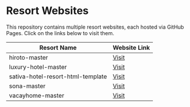 # Resort Websites

This repository contains multiple resort websites, each hosted via GitHub Pages. Click on the links below to visit them.

| Resort Name | Website Link |
|-------------|--------------|
| hiroto-master     | [Visit](https://auxxweb.github.io/resort-webistes/hiroto-master/) |
| luxury-hotel-master     | [Visit](https://auxxweb.github.io/resort-webistes/luxury-hotel-master/) |
| sativa-hotel-resort-html-template     | [Visit](https://auxxweb.github.io/resort-webistes/sativa-hotel-resort-html-template/) |
| sona-master    | [Visit](https://auxxweb.github.io/resort-webistes/sona-master/) |
| vacayhome-master    |  [Visit](https://auxxweb.github.io/resort-webistes/vacayhome-master/) |
